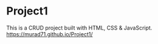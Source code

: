 # Project1
This is a CRUD project built with HTML, CSS &amp; JavaScript.
https://murad71.github.io/Project1/
